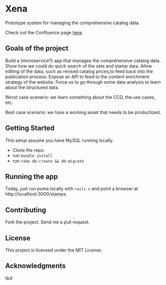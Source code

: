 # Xena

Prototype system for managing the comprehensive catalog data.

Check out the Confluence page [here](https://stanley.atlassian.net/wiki/display/XENA/Xena+Prototype).

## Goals of the project

Build a (microservice?) app that manages the comprehensive catalog data.  Show how we could do quick search of the sets and stamp data. Allow editing of the data, such as revised catalog prices,to feed back into the publication process. Expose an API to feed to the content enrichment strategy of the website.  Force us to go through some data analysis to learn about the structured data.

Worst case scenario: we learn something about the CCD, the use cases, etc.

Best case scenario: we have a working asset that needs to be productized.

## Getting Started

This setup assume you have MySQL running locally.

* Clone the repo.
* run ```bundle install```
* run ```rake db:create && db:migrate```

## Running the app

Today, just run puma locally with ```rails s``` and point a browser at http://localhost:3000/stamps.

## Contributing

Fork the project.  Send me a pull request. 

## License

This project is licensed under the MIT License.

## Acknowledgments

tbd


